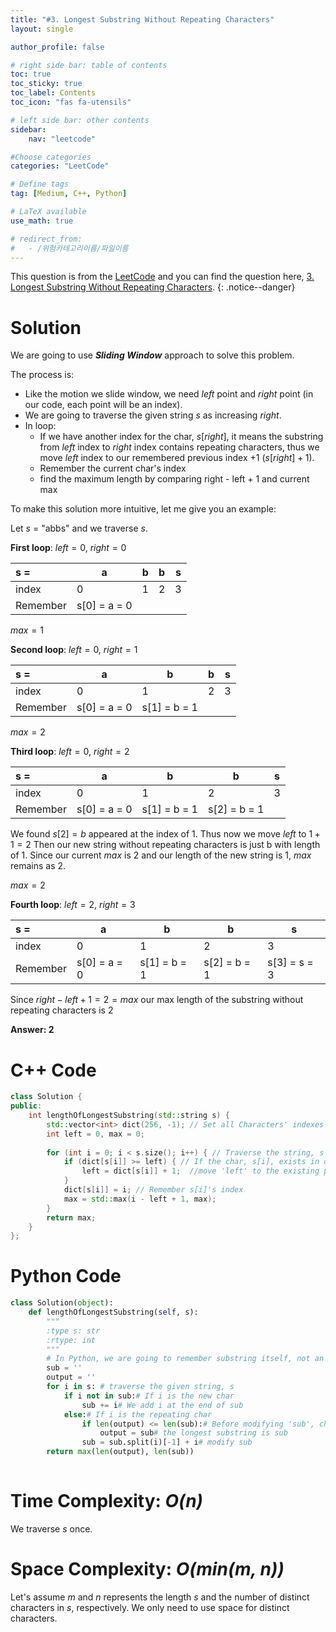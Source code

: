 ```yaml
---
title: "#3. Longest Substring Without Repeating Characters"
layout: single

author_profile: false

# right side bar: table of contents
toc: true
toc_sticky: true
toc_label: Contents
toc_icon: "fas fa-utensils"

# left side bar: other contents
sidebar:
    nav: "leetcode"

#Choose categories
categories: "LeetCode"

# Define tags
tag: [Medium, C++, Python]

# LaTeX available
use_math: true

# redirect_from:
#   - /위험카테고리이름/파일이름
---
```


This question is from the [LeetCode](https://leetcode.com) and you can find the question here, [3. Longest Substring Without Repeating Characters](https://leetcode.com/problems/longest-substring-without-repeating-characters/).
{: .notice--danger}

# Solution
We are going to use ***Sliding Window*** approach to solve this problem.

The process is:

+ Like the motion we slide window, we need $left$ point and $right$ point (in our code, each point will be an index).
+ We are going to traverse the given string $s$ as increasing $right$.
+ In loop:
  + If we have another index for the char, $s[right]$, it means the substring from $left$ index to $right$ index contains repeating characters, thus we move $left$ index to our remembered previous index  +1 ($s[right]+1$).
  + Remember the current char's index
  + find the maximum length by comparing right - left + 1 and current max

To make this solution more intuitive, let me give you an example: 

Let $s$ = "abbs" and we traverse $s$.

**First loop**: $left = 0$, $right = 0$

| s =      | a            | b    | b    | s    |
| :------- | ------------ | ---- | ---- | ---- |
| index    | 0            | 1    | 2    | 3    |
| Remember | s[0] = a = 0 |      |      |      |

$max = 1$

**Second loop**: $left = 0$, $right = 1$

| s =      | a            | b            | b    | s    |
| :------- | ------------ | ------------ | ---- | ---- |
| index    | 0            | 1            | 2    | 3    |
| Remember | s[0] = a = 0 | s[1] = b = 1 |      |      |

$max = 2$

**Third loop**: $left = 0$, $right = 2$

| s =      | a            | b            | b            | s    |
| :------- | ------------ | ------------ | ------------ | ---- |
| index    | 0            | 1            | 2            | 3    |
| Remember | s[0] = a = 0 | s[1] = b = 1 | s[2] = b = 1 |      |

We found $s[2] = b$ appeared at the index of 1. Thus now we move $left$ to $1 + 1 = 2$ Then our new string without repeating characters is just b with length of 1. Since our current $max$ is 2 and our length of the new string is 1, $max$ remains as 2.

$max = 2$

**Fourth loop**: $left = 2$, $right = 3$

| s =      | a            | b            | b            | s            |
| :------- | ------------ | ------------ | ------------ | ------------ |
| index    | 0            | 1            | 2            | 3            |
| Remember | s[0] = a = 0 | s[1] = b = 1 | s[2] = b = 1 | s[3] = s = 3 |

Since $right-left+1=2=max$ our max length of the substring without repeating characters is 2

**Answer: 2**

# C++ Code
```c++
class Solution {
public:
    int lengthOfLongestSubstring(std::string s) {
        std::vector<int> dict(256, -1); // Set all Characters' indexes as -1
        int left = 0, max = 0;
        
        for (int i = 0; i < s.size(); i++) { // Traverse the string, s
            if (dict[s[i]] >= left) { // If the char, s[i], exists in our current checking string
                left = dict[s[i]] + 1;	//move 'left' to the existing previous s[i] + 1
            }
            dict[s[i]] = i;	// Remember s[i]'s index
            max = std::max(i - left + 1, max);
        }
        return max;
    }
};
```

# Python Code
~~~python
class Solution(object):
    def lengthOfLongestSubstring(self, s):
        """
        :type s: str
        :rtype: int
        """
        # In Python, we are going to remember substring itself, not an index.
        sub = ''
        output = ''
        for i in s:	# traverse the given string, s
            if i not in sub:# If i is the new char
                sub += i# We add i at the end of sub
            else:# If i is the repeating char
                if len(output) <= len(sub):# Before modifying 'sub', check sub is longer than output
                    output = sub# the longest substring is sub
                sub = sub.split(i)[-1] + i# modify sub
        return max(len(output), len(sub))
                
~~~

# Time Complexity: *O(n)*
We traverse $s$ once.

# Space Complexity: *O(min(m, n))*
Let's assume $m$ and $n$ represents the length $s$ and the number of distinct characters in $s$, respectively. We only need to use space for distinct characters.

